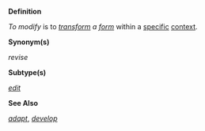 **Definition**

*To modify* is to *[transform](https://github.com/gcassel/Modular-Organization-Terminology/blob/master/terms/transform.md) a [form](https://github.com/gcassel/Modular-Organization-Terminology/blob/master/terms/form.md)* within a [specific](https://github.com/gcassel/Modular-Organization-Terminology/blob/master/terms/specific.md) [context](https://github.com/gcassel/Modular-Organization-Terminology/blob/master/terms/context.md).

**Synonym(s)**

*revise*

**Subtype(s)**

*[edit](https://github.com/gcassel/Modular-Organization-Terminology/blob/master/terms/edit.md)* 

**See Also**

*[adapt](https://github.com/gcassel/Modular-Organization-Terminology/blob/master/terms/adapt.md)*, *[develop](https://github.com/gcassel/Modular-Organization-Terminology/blob/master/terms/develop.md)*


